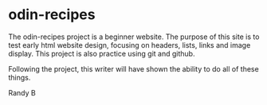# odin-recipes

The odin-recipes project is a beginner website.  The purpose of this site is to test early html website design, focusing on headers, lists, links and image display.  This project is also practice using git and github.

Following the project, this writer will have shown the ability to do all of these things.

Randy B
